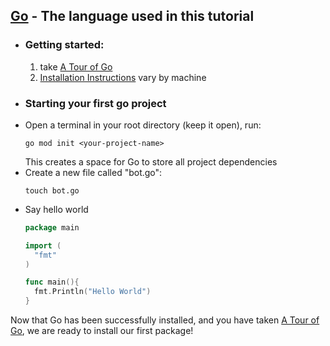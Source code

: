 ## [Go](https://go.dev/) - The language used in this tutorial
  - ### Getting started:
    1. take [A Tour of Go](https://go.dev/tour/welcome/1)
    2. [Installation Instructions](https://go.dev/doc/install) vary by machine
  - ### Starting your first go project
  - Open a terminal in your root directory (keep it open), run: 
    ```
    go mod init <your-project-name>
    ```
    This creates a space for Go to store all project dependencies
  - Create a new file called "bot.go":
    ```
    touch bot.go
    ```
  - Say hello world
    ```go
    package main

    import (
      "fmt"
    )

    func main(){
      fmt.Println("Hello World")
    }
    ```
Now that Go has been successfully installed, and you have taken [A Tour of Go](https://go.dev/tour/welcome/1), we are ready to install our first package!